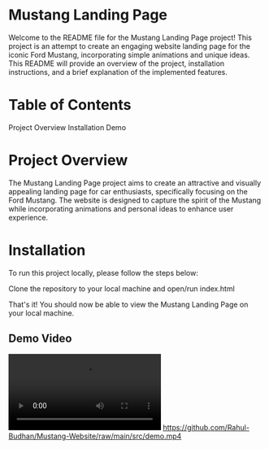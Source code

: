# Mustang Landing Page
Welcome to the README file for the Mustang Landing Page project! This project is an attempt to create an engaging website landing page for the iconic Ford Mustang, incorporating simple animations and unique ideas. This README will provide an overview of the project, installation instructions, and a brief explanation of the implemented features.

# Table of Contents
Project Overview
Installation
Demo

# Project Overview
The Mustang Landing Page project aims to create an attractive and visually appealing landing page for car enthusiasts, specifically focusing on the Ford Mustang. The website is designed to capture the spirit of the Mustang while incorporating animations and personal ideas to enhance user experience.

# Installation
To run this project locally, please follow the steps below:

Clone the repository to your local machine and open/run index.html

That's it! You should now be able to view the Mustang Landing Page on your local machine.

## Demo Video
![Demo in Src](https://github.com/Rahul-Budhan/Mustang-Website/blob/main/src/demo.mp4)
https://github.com/Rahul-Budhan/Mustang-Website/raw/main/src/demo.mp4
